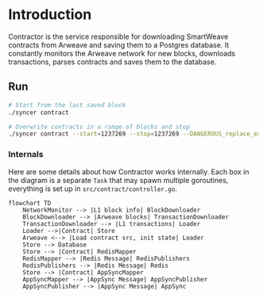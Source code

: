 # Introduction

Contractor is the service responsible for downloading SmartWeave contracts from Arweave and saving them to a Postgres database.
It constantly monitors the Arweave network for new blocks, downloads transactions, parses contracts and saves them to the database.

## Run

```bash
# Start from the last saved block
./syncer contract

# Overwrite contracts in a range of blocks and stop
./syncer contract --start=1237269 --stop=1237269 --DANGEROUS_replace_existing_data
```

### Internals

Here are some details about how Contractor works internally. Each box in the diagram is a separate `Task` that may spawn multiple goroutines, everything is set up in `src/contract/controller.go`.


```mermaid
flowchart TD
    NetworkMonitor --> |L1 block info| BlockDownloader
    BlockDownloader --> |Arweave blocks| TransactionDownloader
    TransactionDownloader --> |L1 transactions| Loader
    Loader -->|Contract| Store
    Arweave <--> |Load contract src, init state| Loader
    Store --> Database
    Store --> |Contract| RedisMapper
    RedisMapper --> |Redis Message| RedisPublishers
    RedisPublishers --> |Redis Message| Redis
    Store --> |Contract| AppSyncMapper
    AppSyncMapper --> |AppSync Message| AppSyncPublisher
    AppSyncPublisher --> |AppSync Message| AppSync
```
